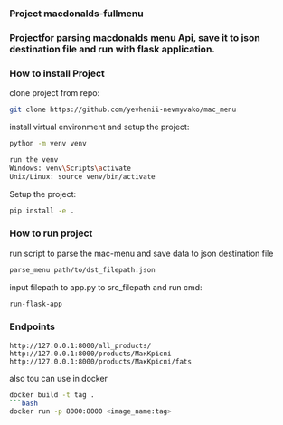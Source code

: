 ### Project macdonalds-fullmenu

### Projectfor parsing macdonalds menu Api, save it to json destination file and run with flask application.


### How to install Project
clone project from repo:
```bash
git clone https://github.com/yevhenii-nevmyvako/mac_menu
```
install virtual environment and setup the project:
```bash
python -m venv venv
```
```bash
run the venv
Windows: venv\Scripts\activate
Unix/Linux: source venv/bin/activate
```
Setup the project:
```bash
pip install -e .
```

### How to run project
run script to parse the mac-menu and save data to json destination file
```bash
parse_menu path/to/dst_filepath.json
```
input filepath to app.py to src_filepath and run cmd:
```bash
run-flask-app
```

### Endpoints
```
http://127.0.0.1:8000/all_products/
http://127.0.0.1:8000/products/МакКріспі
http://127.0.0.1:8000/products/МакКріспі/fats
```
also tou can use in docker
```bash
docker build -t tag .
```bash
docker run -p 8000:8000 <image_name:tag>
```

